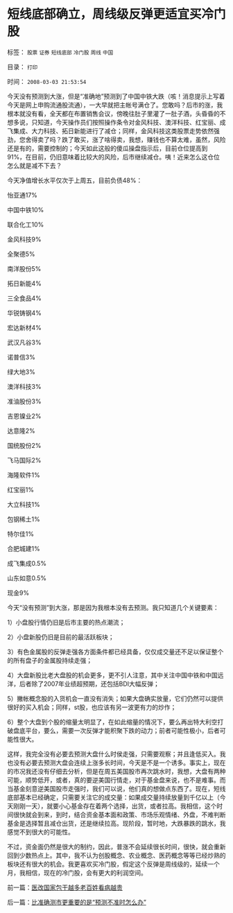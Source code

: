 # 短线底部确立，周线级反弹更适宜买冷门股

标签： `股票` `证券` `短线底部` `冷门股` `周线` `中国` 

目录： `打印`

时间： `2008-03-03 21:53:54`

今天没有预测到大涨，但是“准确地”预测到了中国中铁大跌（咳！消息提示上写着今天是网上申购流通股流通），一大早就把主帐号满仓了。您敢吗？后市的涨，我根本就没有看，全天都在布置销售会议，傍晚往肚子里灌了一肚子酒，头昏昏的不想多说，只知道，今天操作员们按照操作条令对金风科技、澳洋科技、红宝丽、成飞集成、大力科技、拓日新能进行了减仓；同样，金风科技这类股票走势依然强劲，您舍得卖了吗？跌了敢买，涨了啥得卖，我想，赚钱也不算太难，虽然，风险还是有的，需要控制的；今天如此这般的傻瓜操盘指示后，目前仓位提高到91%，在目前，仍旧意味着比较大的风险，后市继续减仓。咦！近来怎么这仓位怎么就是减不下去？

今天净值增长水平仅次于上周五，目前负债48%：

怡亚通17%

中国中铁10%

联合化工10%

金风科技9%

全聚德5%

南洋股份5%

拓日新能4%

三全食品4%

华锐铸钢4%

宏达新材4%

武汉凡谷3%

诺普信3%

绿大地3%

澳洋科技3%

准油股份3%

吉恩镍业2%

达意隆2%

国统股份2%

飞马国际2%

海隆软件1%

红宝丽1%

大立科技1%

包钢稀土1%

特尔佳1%

合肥城建1%

成飞集成0.5%

山东如意0.5%

现金9%

今天“没有预测”到大涨，那是因为我根本没有去预测。我只知道几个关键要素：

1）小盘股行情仍旧是后市主要的热点潮流；

2）小盘新股仍旧是目前的最活跃板块；

3）有色金属股的反弹走强各方面条件都已经具备，仅仅成交量还不足以保证整个的所有盘子的金属股持续走强；

4）大盘新股比老大盘股的机会更多，更不引人注意，其中关注中国中铁和中国远洋，后者除了2007年业绩超预期，还包括BDI大幅反弹；

5）撇帐概念股的入货机会一直没有消失；如果大盘确实放量，它们仍然可以提供很好的买入机会；同样，st股，也应该有另一波更有力的炒作；

6）整个大盘到个股的缩量太明显了，在如此缩量的情况下，要么再出特大利空打破盘底平台，要么，需要一次反弹才能积聚下跌的动力；前者可能性极小，后者可能性很大。

这样，我完全没有必要去预测大盘什么时侯走强，只需要观察；并且逢低买入。我也没有必要去预测大盘会连续上涨多长时间，今天是不是一个诱多。事实上，现在的市况我还没有仔细去分析，但是在周五美国股市再次跳水时，我想，大盘有两种可能，顺势低开，或者，真的要逆美国行情走，对于基金盘来说，也不是难事。而当基金刻意逆美国股市走强时，我们可以说，他们真的想做点东西了。现在，短线底部基本已经确定，只需要关注它的成交量：如果成交量持续放量到千亿以上（今天刚刚一天），就要小心基金存在着两个选择，出货，或者拉高。我相信，这个时间很快就会到来，到时，结合资金基本面和政策、市场乐观情绪、外盘，不难判断基金是选择暂且减仓出货，还是继续拉高。现阶段，暂时地，大跌暴跌的跳水，我感觉不到很大的可能性。

不过，资金面仍然是很大的制约，因此，普涨不会延续很长时间，很快，就会重新回到少数热点上。其中，我不认为创股概念、农业概念、医药概念等等已经炒熟的板块还有很大的机会。我更喜欢买冷门股，假定这个反弹是周线级的，延续一个月，我相信，现在的冷门股，会有更大的利润空间。



前一篇：[医改国家包干越多老百姓看病越贵](../../../2008/2/29/医改国家包干越多老百姓看病越贵.md)

后一篇：[比准确测市更重要的是“预测不准时怎么办”](../../../2008/3/4/比准确测市更重要的是“预测不准时怎么办”.md)